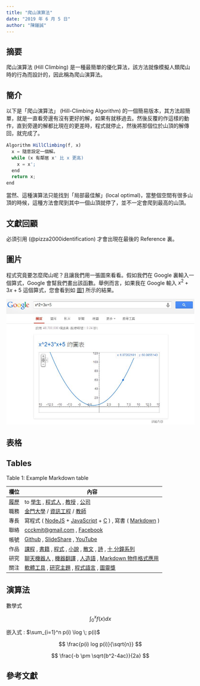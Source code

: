 ```yaml
---
title: "爬山演算法"
date: "2019 年 6 月 5 日"
author: "陳鍾誠"
---
```


## 摘要

爬山演算法 (Hill Climbing) 是一種最簡單的優化算法，該方法就像模擬人類爬山時的行為而設計的，因此稱為爬山演算法。

## 簡介

以下是「爬山演算法」 (Hill-Climbing Algorithm) 的一個簡易版本，其方法超簡單，就是一直看旁邊有沒有更好的解，如果有就移過去。然後反覆的作這樣的動作，直到旁邊的解都比現在的更差時，程式就停止，然後將那個位於山頂的解傳回，就完成了。

```js
Algorithm HillClimbing(f, x)
  x = 隨意設定一個解。
  while (x 有鄰居 x' 比 x 更高)
    x = x';
  end
  return x;
end
```

當然、這種演算法只能找到「局部最佳解」(local optimal)，當整個空間有很多山頂的時候，這種方法會爬到其中一個山頂就停了，並不一定會爬到最高的山頂。 

## 文獻回顧

必須引用 (@pizza2000identification)  才會出現在最後的 Reference 裏。

## 圖片

程式究竟要怎麼爬山呢？且讓我們用一張圖來看看。假如我們在 Google 裏輸入一個算式，Google 會幫我們畫出該函數。舉例而言，如果我在 Google 輸入 $x^2+3x+5$  這個算式，您會看到如 [圖1](#image1) 所示的結果。

[image1]: img/GoogleGraph2D.jpg "圖1 在 Google 輸入 $x^2+3x+5$ 後顯示的函數圖" 

![](img/GoogleGraph2D.jpg)


## 表格

Tables
------

Table 1: Example Markdown table

欄位          | 內容
--------------|------------------------------------------------------------
[履歷](https://www.cakeresume.com/f5611f)  | to [學生](cccForStudent.md) , [程式人](cccForProgrammer.md) , [教授](cccForProfessor.md) , [公司](cccForCompany.md)
職務      | [金門大學](http://www.nqu.edu.tw/) / [資訊工程](http://www.nqu.edu.tw/educsie/index.php) / [教師](http://www.nqu.edu.tw/educsie/index.php?act=blog&code=list&ids=4)
專長          | 寫程式 ( [NodeJS](https://nodejs.org/) + [JavaScript](js1.md) + [C](c1.md) ) , 寫書 ( [Markdown](https://zh.wikipedia.org/wiki/Markdown) )
聯絡          | ccckmit@gmail.com , [Facebook](https://www.facebook.com/ccckmit)
帳號          | [Github](https://github.com/ccckmit) , [SlideShare](http://www.slideshare.net/ccckmit/) , [YouTube](https://www.youtube.com/user/ccckmit)
作品          | [課程](course.md) , [書籍](booklist.md) , [程式](codelist.md) , [小說](novel.md) , [散文](article.md)  , [詩](../poem/) , [十 分鐘系列](../slide/)
研究          | [聊天機器人](../bot/) , [機器翻譯](../mt/) , [人造語](../artilang/) , [Markdown 物件格式應用](../mdo/)
關注          | [軟體工具](tool.md) , [研究主題](topic.md) , [程式語言](language.md) , [圖靈獎](turingAward.md)


## 演算法

數學式

$$
\int_0^x f(x) dx
$$

嵌入式 : $\sum_{i=1}^n p(i) \log \; p(i)$

$$
\frac{p(i) log p(i)}{\sqrt{n}}
$$

$$
\frac{-b \pm \sqrt{b^2-4ac}}{2a}
$$

## 參考文獻
